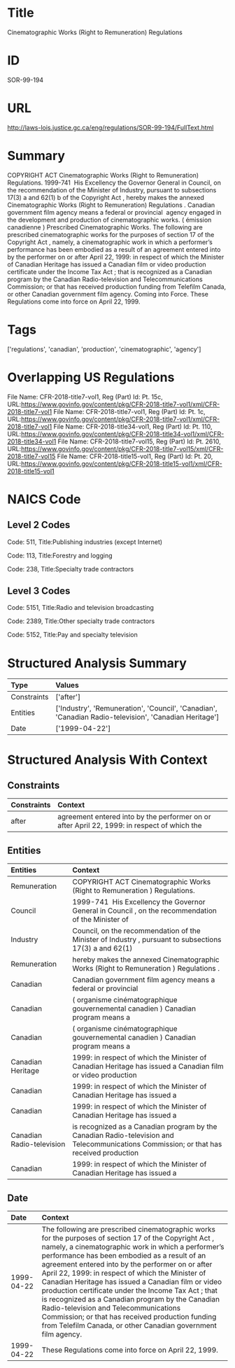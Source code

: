 # Title
Cinematographic Works (Right to Remuneration) Regulations


# ID
SOR-99-194

# URL
http://laws-lois.justice.gc.ca/eng/regulations/SOR-99-194/FullText.html


# Summary
COPYRIGHT ACT Cinematographic Works (Right to Remuneration) Regulations.
1999-741  His Excellency the Governor General in Council, on the recommendation of the Minister of Industry, pursuant to subsections 17(3) a  and 62(1) b  of the  Copyright Act , hereby makes the annexed  Cinematographic Works (Right to Remuneration) Regulations .
Canadian government film agency  means a federal or provincial  agency engaged in the development and production of cinematographic works.
( émission canadienne ) Prescribed Cinematographic Works.
The following are prescribed cinematographic works for the purposes of section 17 of the  Copyright Act , namely, a cinematographic work in which a performer’s performance has been embodied as a result of an agreement entered into by the performer on or after April 22, 1999: in respect of which the Minister of Canadian Heritage has issued a Canadian film or video production certificate under the  Income Tax Act ; that is recognized as a Canadian program by the Canadian Radio-television and Telecommunications Commission; or that has received production funding from Telefilm Canada, or other Canadian government film agency.
Coming into Force.
These Regulations come into force on April 22, 1999.


# Tags
['regulations', 'canadian', 'production', 'cinematographic', 'agency']


# Overlapping US Regulations
File Name: CFR-2018-title7-vol1, Reg (Part) Id: Pt. 15c, URL:https://www.govinfo.gov/content/pkg/CFR-2018-title7-vol1/xml/CFR-2018-title7-vol1
File Name: CFR-2018-title7-vol1, Reg (Part) Id: Pt. 1c, URL:https://www.govinfo.gov/content/pkg/CFR-2018-title7-vol1/xml/CFR-2018-title7-vol1
File Name: CFR-2018-title34-vol1, Reg (Part) Id: Pt. 110, URL:https://www.govinfo.gov/content/pkg/CFR-2018-title34-vol1/xml/CFR-2018-title34-vol1
File Name: CFR-2018-title7-vol15, Reg (Part) Id: Pt. 2610, URL:https://www.govinfo.gov/content/pkg/CFR-2018-title7-vol15/xml/CFR-2018-title7-vol15
File Name: CFR-2018-title15-vol1, Reg (Part) Id: Pt. 20, URL:https://www.govinfo.gov/content/pkg/CFR-2018-title15-vol1/xml/CFR-2018-title15-vol1



# NAICS Code
## Level 2 Codes
Code: 511, Title:Publishing industries (except Internet)

Code: 113, Title:Forestry and logging

Code: 238, Title:Specialty trade contractors




## Level 3 Codes
Code: 5151, Title:Radio and television broadcasting

Code: 2389, Title:Other specialty trade contractors

Code: 5152, Title:Pay and specialty television







# Structured Analysis Summary
| Type        | Values                                                                                                |
|:------------|:------------------------------------------------------------------------------------------------------|
| Constraints | ['after']                                                                                             |
| Entities    | ['Industry', 'Remuneration', 'Council', 'Canadian', 'Canadian Radio-television', 'Canadian Heritage'] |
| Date        | ['1999-04-22']                                                                                        |


# Structured Analysis With Context
 


## Constraints
| Constraints   | Context                                                                                     |
|:--------------|:--------------------------------------------------------------------------------------------|
| after         | agreement entered into by the performer on or after April 22, 1999: in respect of which the |


## Entities
| Entities                  | Context                                                                                                                                 |
|:--------------------------|:----------------------------------------------------------------------------------------------------------------------------------------|
| Remuneration              | COPYRIGHT ACT Cinematographic Works (Right to  Remuneration ) Regulations.                                                              |
| Council                   | 1999-741  His Excellency the Governor General in  Council , on the recommendation of the Minister of                                    |
| Industry                  | Council, on the recommendation of the Minister of Industry , pursuant to subsections 17(3) a and 62(1)                                  |
| Remuneration              | hereby makes the annexed Cinematographic Works (Right to Remuneration ) Regulations .                                                   |
| Canadian                  | Canadian government film agency means a federal or provincial                                                                           |
| Canadian                  | ( organisme cinématographique gouvernemental canadien )  Canadian  program  means a                                                     |
| Canadian                  | ( organisme cinématographique gouvernemental canadien )  Canadian  program  means a                                                     |
| Canadian Heritage         | 1999: in respect of which the Minister of Canadian Heritage has issued a Canadian film or video production                              |
| Canadian                  | 1999: in respect of which the Minister of Canadian  Heritage has issued a                                                               |
| Canadian                  | 1999: in respect of which the Minister of Canadian  Heritage has issued a                                                               |
| Canadian Radio-television | is recognized as a Canadian program by the Canadian Radio-television and Telecommunications Commission; or that has received production |
| Canadian                  | 1999: in respect of which the Minister of Canadian  Heritage has issued a                                                               |


## Date
| Date       | Context                                                                                                                                                                                                                                                                                                                                                                                                                                                                                                                                                                                                                                               |
|:-----------|:------------------------------------------------------------------------------------------------------------------------------------------------------------------------------------------------------------------------------------------------------------------------------------------------------------------------------------------------------------------------------------------------------------------------------------------------------------------------------------------------------------------------------------------------------------------------------------------------------------------------------------------------------|
| 1999-04-22 | The following are prescribed cinematographic works for the purposes of section 17 of the  Copyright Act , namely, a cinematographic work in which a performer’s performance has been embodied as a result of an agreement entered into by the performer on or after April 22, 1999: in respect of which the Minister of Canadian Heritage has issued a Canadian film or video production certificate under the  Income Tax Act ; that is recognized as a Canadian program by the Canadian Radio-television and Telecommunications Commission; or that has received production funding from Telefilm Canada, or other Canadian government film agency. |
| 1999-04-22 | These Regulations come into force on April 22, 1999.                                                                                                                                                                                                                                                                                                                                                                                                                                                                                                                                                                                                  |


